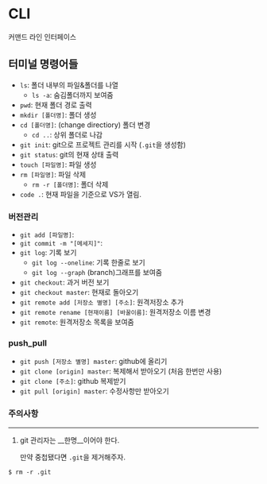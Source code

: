 # CLI

커맨드 라인 인터페이스



## 터미널 명령어들

- `ls`: 폴더 내부의 파일&폴더를 나열
  - `ls -a`: 숨김폴더까지 보여줌
- `pwd`: 현재 폴더 경로 출력
- `mkdir [폴더명]`: 폴더 생성
- `cd [폴더명]`: (change directiory) 폴더 변경
  - `cd ..`: 상위 폴더로 나감
- `git init`: git으로 프로젝트 관리를 시작 (`.git`을 생성함)
- `git status`: git의 현재 상태 출력
- `touch [파일명]`: 파일 생성
- `rm [파일명]`: 파일 삭제
  - `rm -r [폴더명]`: 폴더 삭제
- `code .`: 현재 파일을 기준으로 VS가 열림.

### 버전관리

- `git add [파일명]`: 
- `git commit -m "[메세지]"`: 
- `git log`: 기록 보기
  - `git log --oneline`: 기록 한줄로 보기
  - `git log --graph` (branch)그래프를 보여줌
- `git checkout`: 과거 버전 보기
- `git checkout master`: 현재로 돌아오기
- `git remote add [저장소 별명] [주소]`: 원격저장소 추가
- `git remote rename [현재이름] [바꿀이름]`: 원격저장소 이름 변경
- `git remote`: 원격저장소 목록을 보여줌

### push_pull

- `git push [저장소 별명] master`: github에 올리기
- `git clone [origin] master`:  복제해서 받아오기 (처음 한번만 사용)
- `git clone [주소]`: github 복제받기
- `git pull [origin] master`: 수정사항만 받아오기



### 주의사항

___

1. git 관리자는 __한명__이어야 한다.

   만약 중첩됐다면 `.git`을 제거해주자.

```shell
$ rm -r .git
```


